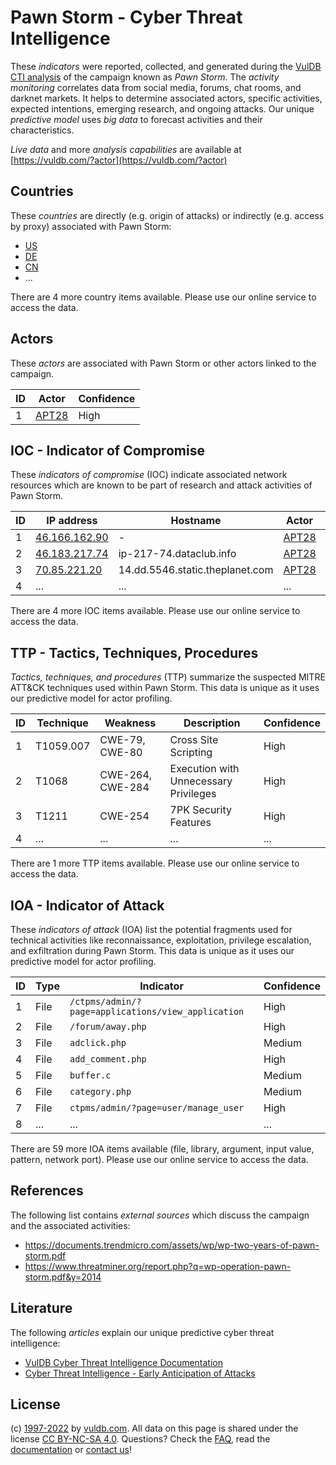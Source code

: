 # Pawn Storm - Cyber Threat Intelligence

These _indicators_ were reported, collected, and generated during the [VulDB CTI analysis](https://vuldb.com/?kb.cti) of the campaign known as _Pawn Storm_. The _activity monitoring_ correlates data from social media, forums, chat rooms, and darknet markets. It helps to determine associated actors, specific activities, expected intentions, emerging research, and ongoing attacks. Our unique _predictive model_ uses _big data_ to forecast activities and their characteristics.

_Live data_ and more _analysis capabilities_ are available at [https://vuldb.com/?actor](https://vuldb.com/?actor)

## Countries

These _countries_ are directly (e.g. origin of attacks) or indirectly (e.g. access by proxy) associated with Pawn Storm:

* [US](https://vuldb.com/?country.us)
* [DE](https://vuldb.com/?country.de)
* [CN](https://vuldb.com/?country.cn)
* ...

There are 4 more country items available. Please use our online service to access the data.

## Actors

These _actors_ are associated with Pawn Storm or other actors linked to the campaign.

ID | Actor | Confidence
-- | ----- | ----------
1 | [APT28](https://vuldb.com/?actor.apt28) | High

## IOC - Indicator of Compromise

These _indicators of compromise_ (IOC) indicate associated network resources which are known to be part of research and attack activities of Pawn Storm.

ID | IP address | Hostname | Actor | Confidence
-- | ---------- | -------- | ----- | ----------
1 | [46.166.162.90](https://vuldb.com/?ip.46.166.162.90) | - | [APT28](https://vuldb.com/?actor.apt28) | High
2 | [46.183.217.74](https://vuldb.com/?ip.46.183.217.74) | ip-217-74.dataclub.info | [APT28](https://vuldb.com/?actor.apt28) | High
3 | [70.85.221.20](https://vuldb.com/?ip.70.85.221.20) | 14.dd.5546.static.theplanet.com | [APT28](https://vuldb.com/?actor.apt28) | High
4 | ... | ... | ... | ...

There are 4 more IOC items available. Please use our online service to access the data.

## TTP - Tactics, Techniques, Procedures

_Tactics, techniques, and procedures_ (TTP) summarize the suspected MITRE ATT&CK techniques used within Pawn Storm. This data is unique as it uses our predictive model for actor profiling.

ID | Technique | Weakness | Description | Confidence
-- | --------- | -------- | ----------- | ----------
1 | T1059.007 | CWE-79, CWE-80 | Cross Site Scripting | High
2 | T1068 | CWE-264, CWE-284 | Execution with Unnecessary Privileges | High
3 | T1211 | CWE-254 | 7PK Security Features | High
4 | ... | ... | ... | ...

There are 1 more TTP items available. Please use our online service to access the data.

## IOA - Indicator of Attack

These _indicators of attack_ (IOA) list the potential fragments used for technical activities like reconnaissance, exploitation, privilege escalation, and exfiltration during Pawn Storm. This data is unique as it uses our predictive model for actor profiling.

ID | Type | Indicator | Confidence
-- | ---- | --------- | ----------
1 | File | `/ctpms/admin/?page=applications/view_application` | High
2 | File | `/forum/away.php` | High
3 | File | `adclick.php` | Medium
4 | File | `add_comment.php` | High
5 | File | `buffer.c` | Medium
6 | File | `category.php` | Medium
7 | File | `ctpms/admin/?page=user/manage_user` | High
8 | ... | ... | ...

There are 59 more IOA items available (file, library, argument, input value, pattern, network port). Please use our online service to access the data.

## References

The following list contains _external sources_ which discuss the campaign and the associated activities:

* https://documents.trendmicro.com/assets/wp/wp-two-years-of-pawn-storm.pdf
* https://www.threatminer.org/report.php?q=wp-operation-pawn-storm.pdf&y=2014

## Literature

The following _articles_ explain our unique predictive cyber threat intelligence:

* [VulDB Cyber Threat Intelligence Documentation](https://vuldb.com/?kb.cti)
* [Cyber Threat Intelligence - Early Anticipation of Attacks](https://www.scip.ch/en/?labs.20201022)

## License

(c) [1997-2022](https://vuldb.com/?kb.changelog) by [vuldb.com](https://vuldb.com/?kb.about). All data on this page is shared under the license [CC BY-NC-SA 4.0](https://creativecommons.org/licenses/by-nc-sa/4.0/). Questions? Check the [FAQ](https://vuldb.com/?kb.faq), read the [documentation](https://vuldb.com/?kb) or [contact us](https://vuldb.com/?contact)!
